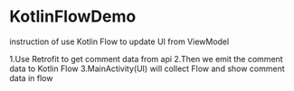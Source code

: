 # KotlinFlowDemo

instruction of use Kotlin Flow to update UI from ViewModel

1.Use Retrofit to get comment data from api
2.Then we emit the comment data to Kotlin Flow
3.MainActivity(UI) will collect Flow and show comment data in flow
